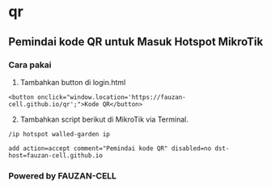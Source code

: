 # qr
## Pemindai kode QR untuk Masuk Hotspot MikroTik

### Cara pakai

1. Tambahkan button di login.html
```
<button onclick="window.location='https://fauzan-cell.github.io/qr';">Kode QR</button>
```
2. Tambahkan script berikut di MikroTik via Terminal.
```
/ip hotspot walled-garden ip

add action=accept comment="Pemindai kode QR" disabled=no dst-host=fauzan-cell.github.io
```

### Powered by FAUZAN-CELL
